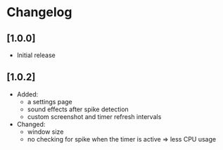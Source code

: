 # Changelog

## [1.0.0]

- Initial release

## [1.0.2]

- Added:
    - a settings page
    - sound effects after spike detection
    - custom screenshot and timer refresh intervals
- Changed:
    - window size
    - no checking for spike when the timer is active => less CPU usage